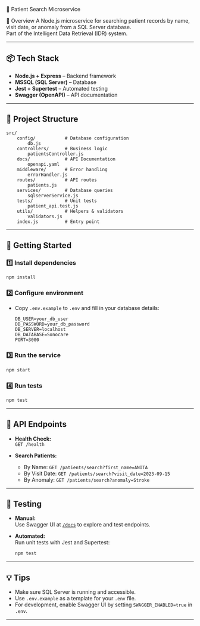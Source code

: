 🏥 Patient Search Microservice

📌 Overview
 A Node.js microservice for searching patient records by name, visit date, or anomaly from a SQL Server database.  
 Part of the Intelligent Data Retrieval (IDR) system.

---

## 📦 Tech Stack

- **Node.js + Express** – Backend framework
- **MSSQL (SQL Server)** – Database
- **Jest + Supertest** – Automated testing
- **Swagger (OpenAPI)** – API documentation

---

## 📂 Project Structure

```
src/
	config/           # Database configuration
		db.js
	controllers/      # Business logic
		patientsController.js
	docs/             # API Documentation
		openapi.yaml
	middleware/       # Error handling
		errorHandler.js
	routes/           # API routes
		patients.js
	services/         # Database queries
		sqlserverService.js
	tests/            # Unit tests
		patient_api.test.js
	utils/            # Helpers & validators
		validators.js
	index.js          # Entry point
```

---

## 🚀 Getting Started

### 1️⃣ Install dependencies

```cmd
npm install
```

### 2️⃣ Configure environment

- Copy `.env.example` to `.env` and fill in your database details:
	```
	DB_USER=your_db_user
	DB_PASSWORD=your_db_password
	DB_SERVER=localhost
	DB_DATABASE=Sonocare
	PORT=3000
	```

### 3️⃣ Run the service

```cmd
npm start
```

### 4️⃣ Run tests

```cmd
npm test
```

---

## 📖 API Endpoints

- **Health Check:**  
	`GET /health`

- **Search Patients:**  
	- By Name: `GET /patients/search?first_name=ANITA`  
	- By Visit Date: `GET /patients/search?visit_date=2023-09-15`  
	- By Anomaly: `GET /patients/search?anomaly=Stroke`

---

## 🧪 Testing

- **Manual:**  
	Use Swagger UI at [`/docs`](http://localhost:3000/docs) to explore and test endpoints.

- **Automated:**  
	Run unit tests with Jest and Supertest:
	```cmd
	npm test
	```

---

## 💡 Tips

- Make sure SQL Server is running and accessible.
- Use `.env.example` as a template for your `.env` file.
- For development, enable Swagger UI by setting `SWAGGER_ENABLED=true` in `.env`.

---



